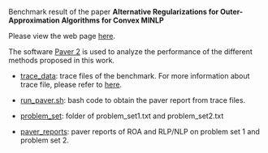 Benchmark result of the paper **Alternative Regularizations for Outer-Approximation Algorithms for Convex MINLP**

Please view the web page [here](https://zedongpeng.github.io/ROA-RLPNLP-Benchmark/).


The software [Paver 2](https://github.com/coin-or/Paver) is used to analyze the performance of the different methods proposed in this work.


- [trace_data](https://zedongpeng.github.io/ROA-RLPNLP-Benchmark/trace_data): trace files of the benchmark. For more information about trace file, please refer to [here](http://www.gamsworld.org/performance/trace.htm).

- [run_paver.sh](https://github.com/ZedongPeng/ROA-RLPNLP-Benchmark/blob/main/run_paver.sh): bash code to obtain the paver report from trace files.

- [problem_set](https://github.com/ZedongPeng/ROA-RLPNLP-Benchmark/problem_set): folder of problem_set1.txt and problem_set2.txt

- [paver_reports](https://github.com/ZedongPeng/ROA-RLPNLP-Benchmark/tree/main/paver_reports): paver reports of ROA and RLP/NLP on problem set 1 and problem set 2.
